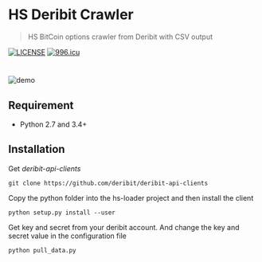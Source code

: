 # HS Deribit Crawler
> HS BitCoin options crawler from Deribit with CSV output

[![LICENSE](https://img.shields.io/badge/license-Anti%20996-blue.svg)](https://github.com/996icu/996.ICU/blob/master/LICENSE)
<a href="https://996.icu"><img src="https://img.shields.io/badge/link-996.icu-red.svg" alt="996.icu"></a>
#
![demo](https://user-images.githubusercontent.com/19645990/30264586-26db6dfa-96a7-11e7-9fa3-10202f26a90f.png)

## Requirement
* Python 2.7 and 3.4+

## Installation
  Get *deribit-api-clients*
  ```
  git clone https://github.com/deribit/deribit-api-clients
  ```
  Copy the python folder into the hs-loader project and then install the client
  ```
  python setup.py install --user
  ```
  Get key and secret from your deribit account. And change the key and secret value in the configuration file
  ```
  python pull_data.py
  ```
